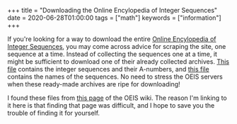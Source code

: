 +++
title = "Downloading the Online Encylopedia of Integer Sequences"
date = 2020-06-28T01:00:00
tags = ["math"]
keywords = ["information"]
+++

If you're looking for a way to download the entire [Online Encylopedia of Integer Sequences](https://oeis.org/), you may come across advice for scraping the site, one sequence at a time. Instead of collecting the sequences one at a time, it might be sufficient to download one of their already collected archives. [This file](https://oeis.org/stripped.gz) contains the integer sequences and their A-numbers, and [this file](https://oeis.org/names.gz) contains the names of the sequences. No need to stress the OEIS servers when these ready-made archives are ripe for downloading!

I found these files from [this page](https://oeis.org/wiki/JSON_Format,_Compressed_Files) of the OEIS wiki. The reason I'm linking to it here is that finding that page was difficult, and I hope to save you the trouble of finding it for yourself.
